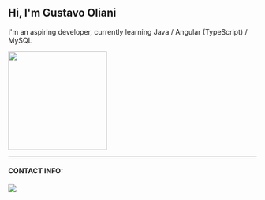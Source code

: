 ## Hi, I'm Gustavo Oliani

<p>I'm an aspiring developer, currently learning Java / Angular (TypeScript) / MySQL</p>

<img height=200 align="center" src="https://github-readme-stats.vercel.app/api/top-langs?username=GustavoOliani&layout=compact&langs_count=8&card_width=320&theme=transparent&border_color=30363d&title_color=fff&custom_title=Most%20used%20languages" />
<hr/>
<h4>CONTACT INFO:</h4>

<a href="https://www.linkedin.com/in/gustavo-oliani" target="_blank"><img src="https://img.shields.io/badge/-Gustavo Oliani-%230077B5?style=for-the-badge&logo=linkedin&logoColor=white" target="_blank"></a> 

